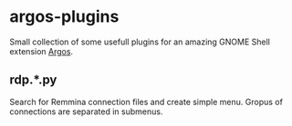 # argos-plugins

Small collection of some usefull plugins for an amazing GNOME Shell extension [Argos](https://github.com/p-e-w/argos).

## rdp.*.py
Search for Remmina connection files and create simple menu. Gropus of connections are separated in submenus.
